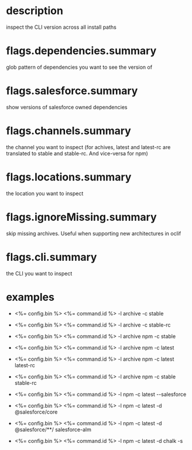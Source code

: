 # description

inspect the CLI version across all install paths

# flags.dependencies.summary

glob pattern of dependencies you want to see the version of

# flags.salesforce.summary

show versions of salesforce owned dependencies

# flags.channels.summary

the channel you want to inspect (for achives, latest and latest-rc are translated to stable and stable-rc. And vice-versa for npm)

# flags.locations.summary

the location you want to inspect

# flags.ignoreMissing.summary

skip missing archives. Useful when supporting new architectures in oclif

# flags.cli.summary

the CLI you want to inspect

# examples

- <%= config.bin %> <%= command.id %> -l archive -c stable

- <%= config.bin %> <%= command.id %> -l archive -c stable-rc

- <%= config.bin %> <%= command.id %> -l archive npm -c stable

- <%= config.bin %> <%= command.id %> -l archive npm -c latest

- <%= config.bin %> <%= command.id %> -l archive npm -c latest latest-rc

- <%= config.bin %> <%= command.id %> -l archive npm -c stable stable-rc

- <%= config.bin %> <%= command.id %> -l npm -c latest --salesforce

- <%= config.bin %> <%= command.id %> -l npm -c latest -d @salesforce/core

- <%= config.bin %> <%= command.id %> -l npm -c latest -d @salesforce/\*\*/ salesforce-alm

- <%= config.bin %> <%= command.id %> -l npm -c latest -d chalk -s
